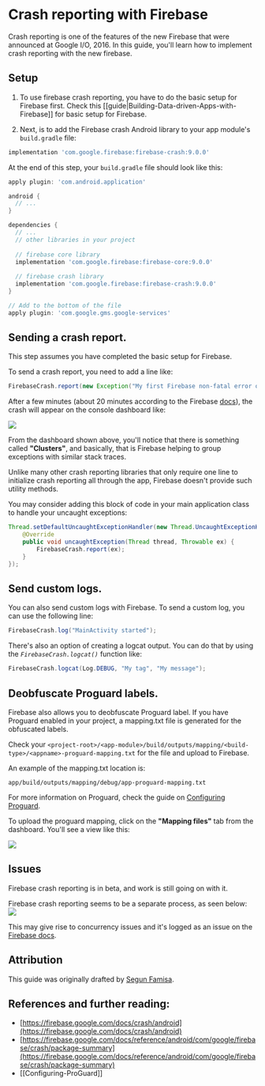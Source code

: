 # Crash reporting with Firebase

Crash reporting is one of the features of the new Firebase that were announced at Google I/O, 2016. In this guide, you'll learn how to implement crash reporting with the new firebase.

## Setup
  1. To use firebase crash reporting, you have to do the basic setup for Firebase first. Check this [[guide|Building-Data-driven-Apps-with-Firebase]] for basic setup for Firebase.

  2. Next, is to add the Firebase crash Android library to your app module's `build.gradle` file:

```gradle
implementation 'com.google.firebase:firebase-crash:9.0.0'
```

At the end of this step, your `build.gradle` file should look like this:

```gradle
apply plugin: 'com.android.application'

android {
  // ...
}

dependencies {
  // ...
  // other libraries in your project
  
  // firebase core library
  implementation 'com.google.firebase:firebase-core:9.0.0'
  
  // firebase crash library
  implementation 'com.google.firebase:firebase-crash:9.0.0'
}

// Add to the bottom of the file
apply plugin: 'com.google.gms.google-services'
```

## Sending a crash report.
This step assumes you have completed the basic setup for Firebase.

To send a crash report, you need to add a line like:

```java
FirebaseCrash.report(new Exception("My first Firebase non-fatal error on Android"));
```
After a few minutes (about 20 minutes according to the Firebase [docs](https://firebase.google.com/docs/crash/android#set_up_crash_reporting)), the crash will appear on the console dashboard like:

![](https://i.imgur.com/VNM6a4p.png)

From the dashboard shown above, you'll notice that there is something called **"Clusters"**, and basically, that is Firebase helping to group exceptions with similar stack traces.

Unlike many other crash reporting libraries that only require one line to initialize crash reporting all through the app, Firebase doesn't provide such utility methods. 

You may consider adding this block of code in your main application class to handle your uncaught exceptions:

```java
Thread.setDefaultUncaughtExceptionHandler(new Thread.UncaughtExceptionHandler(){
    @Override
    public void uncaughtException(Thread thread, Throwable ex) {
        FirebaseCrash.report(ex);
    }
});
```

## Send custom logs.

You can also send custom logs with Firebase. To send a custom log, you can use the following line:

```java
FirebaseCrash.log("MainActivity started");
```

There's also an option of creating a logcat output. You can do that by using the *`FirebaseCrash.logcat()`* function like:

```java
FirebaseCrash.logcat(Log.DEBUG, "My tag", "My message");
```

## Deobfuscate Proguard labels.

Firebase also allows you to deobfuscate Proguard label. If you have Proguard enabled in your project, a mapping.txt file is generated for the obfuscated labels. 

Check your `<project-root>/<app-module>/build/outputs/mapping/<build-type>/<appname>-proguard-mapping.txt` for the file and upload to Firebase.

An example of the mapping.txt location is:

`app/build/outputs/mapping/debug/app-proguard-mapping.txt`

For more information on Proguard, check the guide on [Configuring Proguard](http://guides.codepath.com/android/Configuring-ProGuard).

To upload the proguard mapping, click on the **"Mapping files"** tab from the dashboard. You'll see a view like this:

![](https://i.imgur.com/yVJp72F.png)


## Issues

Firebase crash reporting is in beta, and work is still going on with it.

Firebase crash reporting seems to be a separate process, as seen below:
![](https://i.imgur.com/FUvytFS.png)

This may give rise to concurrency issues and it's logged as an issue on the [Firebase docs](https://firebase.google.com/docs/crash/android#known-issues).
	
## Attribution

This guide was originally drafted by [Segun Famisa](segunfamisa).

## References and further reading:

  * [https://firebase.google.com/docs/crash/android](https://firebase.google.com/docs/crash/android)
  * [https://firebase.google.com/docs/reference/android/com/google/firebase/crash/package-summary](https://firebase.google.com/docs/reference/android/com/google/firebase/crash/package-summary)
  * [[Configuring-ProGuard]]
